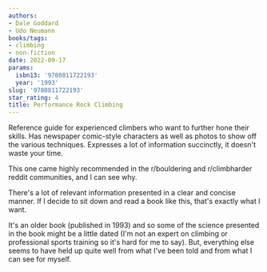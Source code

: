 ```yaml
---
authors:
- Dale Goddard
- Udo Neumann
books/tags:
- climbing
- non-fiction
date: 2022-09-17
params:
  isbn13: '9780811722193'
  year: '1993'
slug: '9780811722193'
star_rating: 4
title: Performance Rock Climbing
---
```


Reference guide for experienced climbers who want to further hone their skills. Has newspaper comic-style characters as well as photos to show off the various techniques. Expresses a lot of information succinctly, it doesn't waste your time.

<!--more-->

This one came highly recommended in the r/bouldering and r/climbharder reddit communities, and I can see why.

There's a lot of relevant information presented in a clear and concise manner. If I decide to sit down and read a book like this, that's exactly what I want.

It's an older book (published in 1993) and so some of the science presented in the book might be a little dated (I'm not an expert on climbing or professional sports training so it's hard for me to say). But, everything else seems to have held up quite well from what I've been told and from what I can see for myself.